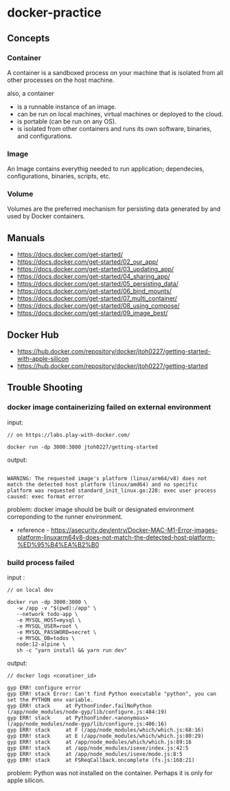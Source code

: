 # docker-practice

## Concepts

### Container

A container is a sandboxed process on your machine that is isolated from all other processes on the host machine.

also, a container

- is a runnable instance of an image.
- can be run on local machines, virtual machines or deployed to the cloud.
- is portable (can be run on any OS).
- is isolated from other containers and runs its own software, binaries, and configurations.

### Image

An Image contains everythig needed to run application; dependecies, configurations, binaries, scripts, etc.

### Volume

Volumes are the preferred mechanism for persisting data generated by and used by Docker containers.

## Manuals

- <https://docs.docker.com/get-started/>
- <https://docs.docker.com/get-started/02_our_app/>
- <https://docs.docker.com/get-started/03_updating_app/>
- <https://docs.docker.com/get-started/04_sharing_app/>
- <https://docs.docker.com/get-started/05_persisting_data/>
- <https://docs.docker.com/get-started/06_bind_mounts/>
- <https://docs.docker.com/get-started/07_multi_container/>
- <https://docs.docker.com/get-started/08_using_compose/>
- <https://docs.docker.com/get-started/09_image_best/>

## Docker Hub

- <https://hub.docker.com/repository/docker/jtoh0227/getting-started-with-apple-silicon>
- <https://hub.docker.com/repository/docker/jtoh0227/getting-started>

## Trouble Shooting

### docker image containerizing failed on external environment

input:

``` shell
// on https://labs.play-with-docker.com/

docker run -dp 3000:3000 jtoh0227/getting-started
```

output:

``` shell

WARNING: The requested image's platform (linux/arm64/v8) does not match the detected host platform (linux/amd64) and no specific platform was requested standard_init_linux.go:228: exec user process caused: exec format error

```

problem: docker image should be built or designated environment correponding to the runner environment.

- reference - <https://asecurity.dev/entry/Docker-MAC-M1-Error-images-platform-linuxarm64v8-does-not-match-the-detected-host-platform-%ED%95%B4%EA%B2%B0>

### build process failed

input :

``` shell
// on local dev

docker run -dp 3000:3000 \
   -w /app -v "$(pwd):/app" \
   --network todo-app \
   -e MYSQL_HOST=mysql \
   -e MYSQL_USER=root \
   -e MYSQL_PASSWORD=secret \
   -e MYSQL_DB=todos \
   node:12-alpine \
   sh -c "yarn install && yarn run dev"
```

output:

``` log
// docker logs <conatiner_id>

gyp ERR! configure error 
gyp ERR! stack Error: Can't find Python executable "python", you can set the PYTHON env variable.
gyp ERR! stack     at PythonFinder.failNoPython (/app/node_modules/node-gyp/lib/configure.js:484:19)
gyp ERR! stack     at PythonFinder.<anonymous> (/app/node_modules/node-gyp/lib/configure.js:406:16)
gyp ERR! stack     at F (/app/node_modules/which/which.js:68:16)
gyp ERR! stack     at E (/app/node_modules/which/which.js:80:29)
gyp ERR! stack     at /app/node_modules/which/which.js:89:16
gyp ERR! stack     at /app/node_modules/isexe/index.js:42:5
gyp ERR! stack     at /app/node_modules/isexe/mode.js:8:5
gyp ERR! stack     at FSReqCallback.oncomplete (fs.js:168:21)
```

problem: Python was not installed on the container. Perhaps it is only for apple silicon.